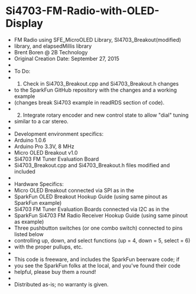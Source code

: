 # Si4703-FM-Radio-with-OLED-Display 
 * FM Radio using SFE_MicroOLED Library, SI4703_Breakout(modified)
 * library, and elapsedMillis library
 * Brent Boren @ 2B Technology
 * Original Creation Date: September 27, 2015
 *
 * To Do:
 *  1. Check in Si4703_Breakout.cpp and Si4703_Breakout.h changes
 *   to the SparkFun GitHub repository with the changes and a working example 
 *   (changes break Si4703 example in readRDS section of code).
 *  2. Integrate rotary encoder and new control state to allow "dial" tuning
 *   similar to a car stereo.
 * 
 * Development environment specifics:
 *  Arduino 1.0.6
 *  Arduino Pro 3.3V, 8 MHz
 *  Micro OLED Breakout v1.0
 *  Si4703 FM Tuner Evaluation Board
 *  Si4703_Breakout.cpp and Si4703_Breakout.h files modified and included
 *
 * Hardware Specifics:
 * Micro OLED Breakout connected via SPI as in the 
 *   SparkFun OLED Breakout Hookup Guide (using same pinout as SparkFun example)
 * Si4703 FM Tuner Evaluation Boards connected via I2C as in the
 *   SparkFun Si4703 FM Radio Receiver Hookup Guide (using same pinout as example)
 * Three pushbutton switches (or one combo switch) connected to pins listed below
 *   controlling up, down, and select functions (up = 4, down = 5, select = 6)
 *   with the proper pullups, etc.
 * 
 * This code is freeware, and includes the SparkFun beerware code; if 
 * you see the SparkFun folks at the local, and you've found their code
 * helpful, please buy them a round!
 * 
 * Distributed as-is; no warranty is given.
